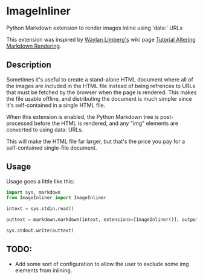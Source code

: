 # ImageInliner
Python Markdown extension to render images inline using 'data:' URLs

This extension was inspired by [Waylan Limberg's](https://github.com/waylan) wiki page [Tutorial Altering Markdown Rendering](https://github.com/Python-Markdown/markdown/wiki/Tutorial-Altering-Markdown-Rendering).

## Description
Sometimes it's useful to create a stand-alone HTML document where all of the images are included in the HTML file instead of being refrences to URLs that must be fetched by the browser when the page is rendered.  This makes the file usable offline, and distributing the document is much simpler since it's self-contained in a single HTML file.

When this extension is enabled, the Python Markdown tree is post-processed before the HTML is rendered, and any "img" elements are converted to using data: URLs.

This will make the HTML file far larger, but that's the price you pay for a self-contained single-file document.

## Usage

Usage goes a little like this:

```Python
import sys, markdown
from ImageInliner import ImageInliner

intext = sys.stdin.read()

outtext = markdown.markdown(intext, extensions=[ImageInliner()], output_format="html5")

sys.stdout.write(outtext)
```

## TODO:
 
 * Add some sort of configuration to allow the user to exclude some img elements from inlining.
